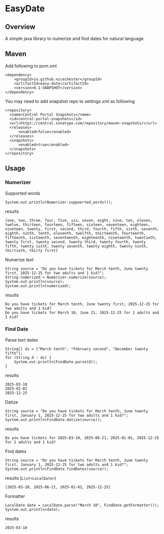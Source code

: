 # EasyDate
## Overview
A simple java library to numerize and find dates for natural language.

## Maven 
Add following to pom.xml
```
<dependency>
    <groupId>io.github.nicechester</groupId>
    <artifactId>easy-date</artifactId>
    <version>0.1-SNAPSHOT</version>
</dependency>
```
You may need to add snapshot repo to settings.xml as following
```
<repository>
  <name>Central Portal Snapshots</name>
  <id>central-portal-snapshots</id>
  <url>https://central.sonatype.com/repository/maven-snapshots/</url>
  <releases>
      <enabled>false</enabled>
  </releases>
  <snapshots>
      <enabled>true</enabled>
  </snapshots>
</repository>
```

## Usage
### Numerizer
Supported words
```
System.out.println(Numerizer.suppoerted_words());
```
results
```
[one, two, three, four, five, six, seven, eight, nine, ten, eleven, twelve, thirteen, fourteen, fifteen, sixteen, seventeen, eighteen, nineteen, twenty, first, second, third, fourth, fifth, sixth, seventh, eighth, ninth, tenth, eleventh, twelfth, thirteenth, fourteenth, fifteenth, sixteenth, seventeenth, eighteenth, nineteenth, twentieth, twenty first, twenty second, twenty third, twenty fourth, twenty fifth, twenty sixth, twenty seventh, twenty eighth, twenty ninth, thirtieth, thirty first]
```

Numerize text
```
String source = "Do you have tickets for March tenth, June twenty first, 2025-12-25 for two adults and 1 kid?";
String numerized = Numerizer.numerize(source);
System.out.println(source);
System.out.println(numerized);
```
results
```
Do you have tickets for March tenth, June twenty first, 2025-12-25 for two adults and 1 kid?
Do you have tickets for March 10, June 21, 2025-12-25 for 2 adults and 1 kid?
```

### Find Date
Parse text dates
```
String[] ds = {"March tenth", "February second", "December twenty fifth"};
for (String d : ds) {
    System.out.println(FindDate.parse(d));
}
```
results
```
2025-03-10
2025-02-02
2025-12-25
```

Datize
```
String source = "Do you have tickets for March tenth, June twenty first, January 1, 2025-12-25 for two adults and 1 kid?";
System.out.println(FindDate.datize(source));
```
results
```
Do you have tickets for 2025-03-10, 2025-06-21, 2025-01-01, 2025-12-25 for 2 adults and 1 kid?
```

Find dates
```
String source = "Do you have tickets for March tenth, June twenty first, January 1, 2025-12-25 for two adults and 1 kid?";
System.out.println(FindDate.findDates(source));
```
results (`List<LocalDate>`)
```
[2025-03-10, 2025-06-21, 2025-01-01, 2025-12-25]
```

Formatter
```
LocalDate date = LocalDate.parse("March 10", FindDate.getFormatter());
System.out.println(date);
```
results
```
2025-03-10
```